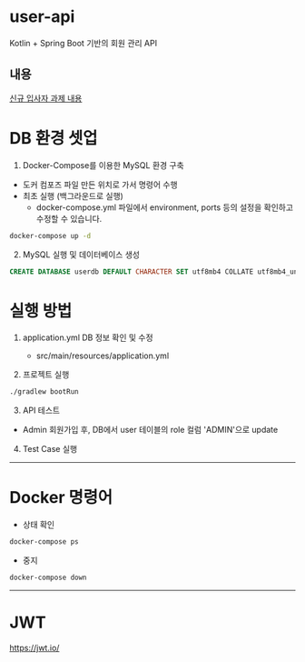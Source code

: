 # user-api

Kotlin + Spring Boot 기반의 회원 관리 API

## 내용
[신규 입사자 과제 내용](https://sentbe-product.atlassian.net/wiki/spaces/S2/pages/2470084986)

# DB 환경 셋업
1. Docker-Compose를 이용한 MySQL 환경 구축
- 도커 컴포즈 파일 만든 위치로 가서 명령어 수행 
- 최초 실행 (백그라운드로 실행)
  - docker-compose.yml 파일에서 environment, ports 등의 설정을 확인하고 수정할 수 있습니다.
```bash
docker-compose up -d
```
2. MySQL 실행 및 데이터베이스 생성
```sql
CREATE DATABASE userdb DEFAULT CHARACTER SET utf8mb4 COLLATE utf8mb4_unicode_ci;
```

# 실행 방법
1. application.yml DB 정보 확인 및 수정
   - src/main/resources/application.yml

2. 프로젝트 실행
```bash
./gradlew bootRun
```

3. API 테스트
- Admin 회원가입 후, DB에서 user 테이블의 role 컬럼 'ADMIN'으로 update


4. Test Case 실행


---
# Docker 명령어

- 상태 확인
```bash
docker-compose ps
```
- 중지
```bash
docker-compose down
```

---
# JWT
https://jwt.io/